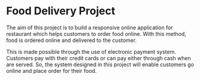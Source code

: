 # Food Delivery Project


The aim of this project is to build a responsive online application for restaurant which helps customers to order food online. With this method, food is ordered online and delivered to the customer. 

This is made possible through the use of electronic payment system. Customers pay with their credit cards or can pay either through cash when are served. So, the system designed in this project will enable customers go online and place order for their food. 
